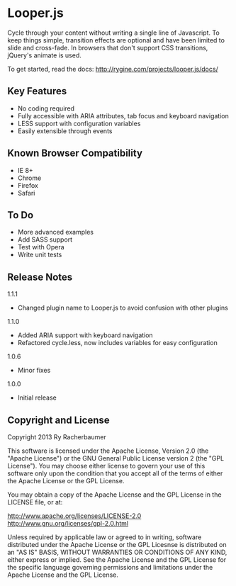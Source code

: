 Looper.js
=================

Cycle through your content without writing a single line of Javascript. To keep things simple, transition effects are optional and have been limited to slide and cross-fade. In browsers that don't support CSS transitions, jQuery's animate is used.

To get started, read the docs: http://rygine.com/projects/looper.js/docs/

Key Features
--------------------

* No coding required
* Fully accessible with ARIA attributes, tab focus and keyboard navigation
* LESS support with configuration variables
* Easily extensible through events

Known Browser Compatibility
--------------------

* IE 8+
* Chrome
* Firefox
* Safari

To Do
--------------------

* More advanced examples
* Add SASS support
* Test with Opera
* Write unit tests

Release Notes
--------------------

1.1.1
* Changed plugin name to Looper.js to avoid confusion with other plugins

1.1.0
* Added ARIA support with keyboard navigation
* Refactored cycle.less, now includes variables for easy configuration

1.0.6
* Minor fixes

1.0.0
* Initial release

Copyright and License
---------------------

Copyright 2013 Ry Racherbaumer

This software is licensed under the Apache License, Version 2.0 (the "Apache License") or the GNU 
General Public License version 2 (the "GPL License"). You may choose either license to govern your 
use of this software only upon the condition that you accept all of the terms of either the Apache 
License or the GPL License. 

You may obtain a copy of the Apache License and the GPL License in the LICENSE file, or at:

http://www.apache.org/licenses/LICENSE-2.0
http://www.gnu.org/licenses/gpl-2.0.html

Unless required by applicable law or agreed to in writing, software distributed under the Apache License 
or the GPL Licesnse is distributed on an "AS IS" BASIS, WITHOUT WARRANTIES OR CONDITIONS OF ANY KIND, 
either express or implied. See the Apache License and the GPL License for the specific language governing 
permissions and limitations under the Apache License and the GPL License.
